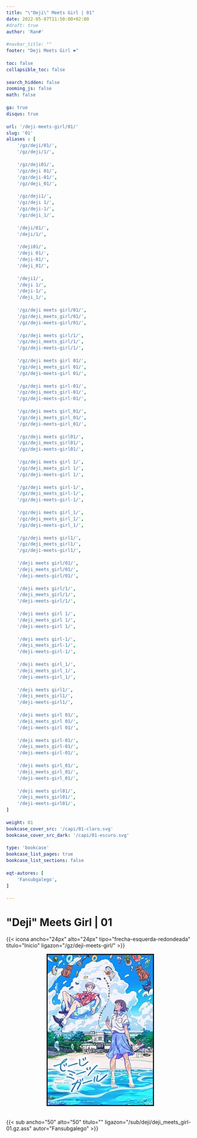 ```yaml
---
title: "\"Deji\" Meets Girl | 01"
date: 2022-05-07T11:50:00+02:00
#draft: true
author: 'Ran#'

#navbar_title: ""
footer: "Deji Meets Girl ❤️"

toc: false
collapsible_toc: false

search_hidden: false
zooming_js: false
math: false

ga: true
disqus: true

url: '/deji-meets-girl/01/'
slug: '01'
aliases : [
    '/gz/deji/01/',
    '/gz/deji/1/',

    '/gz/deji01/',
    '/gz/deji 01/',
    '/gz/deji-01/',
    '/gz/deji_01/',

    '/gz/deji1/',
    '/gz/deji 1/',
    '/gz/deji-1/',
    '/gz/deji_1/',

    '/deji/01/',
    '/deji/1/',

    '/deji01/',
    '/deji 01/',
    '/deji-01/',
    '/deji_01/',

    '/deji1/',
    '/deji 1/',
    '/deji-1/',
    '/deji_1/',

    '/gz/deji meets girl/01/',
    '/gz/deji_meets_girl/01/',
    '/gz/deji-meets-girl/01/',

    '/gz/deji meets girl/1/',
    '/gz/deji_meets_girl/1/',
    '/gz/deji-meets-girl/1/',

    '/gz/deji meets girl 01/',
    '/gz/deji_meets_girl 01/',
    '/gz/deji-meets-girl 01/',

    '/gz/deji meets girl-01/',
    '/gz/deji_meets_girl-01/',
    '/gz/deji-meets-girl-01/',

    '/gz/deji meets girl_01/',
    '/gz/deji_meets_girl_01/',
    '/gz/deji-meets-girl_01/',

    '/gz/deji meets girl01/',
    '/gz/deji_meets_girl01/',
    '/gz/deji-meets-girl01/',

    '/gz/deji meets girl 1/',
    '/gz/deji_meets_girl 1/',
    '/gz/deji-meets-girl 1/',

    '/gz/deji meets girl-1/',
    '/gz/deji_meets_girl-1/',
    '/gz/deji-meets-girl-1/',

    '/gz/deji meets girl_1/',
    '/gz/deji_meets_girl_1/',
    '/gz/deji-meets-girl_1/',

    '/gz/deji meets girl1/',
    '/gz/deji_meets_girl1/',
    '/gz/deji-meets-girl1/',

    '/deji meets girl/01/',
    '/deji_meets_girl/01/',
    '/deji-meets-girl/01/',

    '/deji meets girl/1/',
    '/deji_meets_girl/1/',
    '/deji-meets-girl/1/',

    '/deji meets girl 1/',
    '/deji_meets_girl 1/',
    '/deji-meets-girl 1/',

    '/deji meets girl-1/',
    '/deji_meets_girl-1/',
    '/deji-meets-girl-1/',

    '/deji meets girl_1/',
    '/deji_meets_girl_1/',
    '/deji-meets-girl_1/',

    '/deji meets girl1/',
    '/deji_meets_girl1/',
    '/deji-meets-girl1/',

    '/deji meets girl 01/',
    '/deji_meets_girl 01/',
    '/deji-meets-girl 01/',

    '/deji meets girl-01/',
    '/deji_meets_girl-01/',
    '/deji-meets-girl-01/',

    '/deji meets girl_01/',
    '/deji_meets_girl_01/',
    '/deji-meets-girl_01/',

    '/deji meets girl01/',
    '/deji_meets_girl01/',
    '/deji-meets-girl01/',
]

weight: 01
bookcase_cover_src: '/capi/01-claro.svg'
bookcase_cover_src_dark: '/capi/01-escuro.svg'

type: 'bookcase'
bookcase_list_pages: true
bookcase_list_sections: false

eqt-autores: [
    'Fansubgalego',
]

---
```


# "Deji" Meets Girl | 01

{{< icona ancho="24px" alto="24px" tipo="frecha-esquerda-redondeada" titulo="Inicio" ligazon="/gz/deji-meets-girl/" >}}

<div style="text-align: center">
    <img style="border: 3px solid currentColor" height=400 title="deji meets girl" alt="deji meets girl" src="/portada/deji_meets_girl.jpg">
</div>

<br>

{{< sub ancho="50" alto="50" titulo="" ligazon="/sub/deji/deji_meets_girl-01.gz.ass" autor="Fansubgalego" >}}
